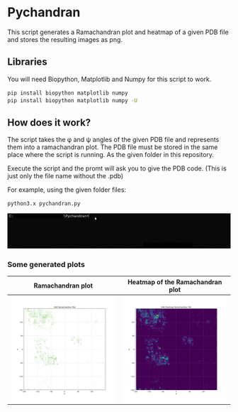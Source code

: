 # Pychandran

This script generates a Ramachandran plot and heatmap of a given PDB file and stores the resulting images as png.

## Libraries
You will need Biopython, Matplotlib and Numpy for this script to work.

```bash
pip install biopython matplotlib numpy
pip install biopython matplotlib numpy -U
```

## How does it work?
The script takes the φ and ψ angles of the given PDB file and represents them into a ramachandran plot.
The PDB file must be stored in the same place where the script is running. As the given folder in this repository.

Execute the script and the promt will ask you to give the PDB code. (This is just only the file name without the .pdb)

For example, using the given folder files:
```bash
python3.x pychandran.py
```
![Alt Text](https://github.com/XavierUPF/Pychandran/blob/main/Pychandran/terminalexample.gif)


### Some generated plots

Ramachandran plot          |  Heatmap of the Ramachandran plot
:-------------------------:|:-------------------------:
![](https://github.com/XavierUPF/Pychandran/blob/main/Pychandran/2dkt_ramachandran.png)  |  ![](https://github.com/XavierUPF/Pychandran/blob/main/Pychandran/2dkt_heatmap_ramachandran.png)
